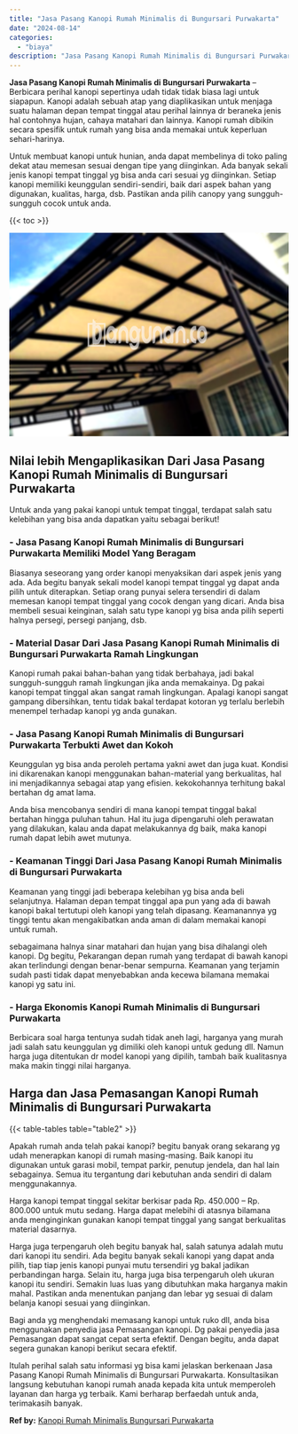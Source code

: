 ```yaml
---
title: "Jasa Pasang Kanopi Rumah Minimalis di Bungursari Purwakarta"
date: "2024-08-14"
categories: 
  - "biaya"
description: "Jasa Pasang Kanopi Rumah Minimalis di Bungursari Purwakarta. Itulah perihal salah satu informasi yg bisa kami jelaskan berkenaan Jasa Pasang Kanopi Rumah Min..."
---
```


**Jasa Pasang Kanopi Rumah Minimalis di Bungursari Purwakarta** – Berbicara perihal kanopi sepertinya udah tidak tidak biasa lagi untuk siapapun. Kanopi adalah sebuah atap yang diaplikasikan untuk menjaga suatu halaman depan tempat tinggal atau perihal lainnya dr beraneka jenis hal contohnya hujan, cahaya matahari dan lainnya. Kanopi rumah dibikin secara spesifik untuk rumah yang bisa anda memakai untuk keperluan sehari-harinya.

Untuk membuat kanopi untuk hunian, anda dapat membelinya di toko paling dekat atau memesan sesuai dengan tipe yang diinginkan. Ada banyak sekali jenis kanopi tempat tinggal yg bisa anda cari sesuai yg diinginkan. Setiap kanopi memiliki keunggulan sendiri-sendiri, baik dari aspek bahan yang digunakan, kualitas, harga, dsb. Pastikan anda pilih canopy yang sungguh-sungguh cocok untuk anda.

{{< toc >}}

![Jasa Pasang Kanopi Rumah Minimalis di Bungursari Purwakarta](/images/harga-kanopi-minimalis-30.png)

## Nilai lebih Mengaplikasikan Dari Jasa Pasang Kanopi Rumah Minimalis di Bungursari Purwakarta

Untuk anda yang pakai kanopi untuk tempat tinggal, terdapat salah satu kelebihan yang bisa anda dapatkan yaitu sebagai berikut!

### \- Jasa Pasang Kanopi Rumah Minimalis di Bungursari Purwakarta Memiliki Model Yang Beragam

Biasanya seseorang yang order kanopi menyaksikan dari aspek jenis yang ada. Ada begitu banyak sekali model kanopi tempat tinggal yg dapat anda pilih untuk diterapkan. Setiap orang punyai selera tersendiri di dalam memesan kanopi tempat tinggal yang cocok dengan yang dicari. Anda bisa membeli sesuai keinginan, salah satu type kanopi yg bisa anda pilih seperti halnya persegi, persegi panjang, dsb.

### \- Material Dasar Dari Jasa Pasang Kanopi Rumah Minimalis di Bungursari Purwakarta Ramah Lingkungan

Kanopi rumah pakai bahan-bahan yang tidak berbahaya, jadi bakal sungguh-sungguh ramah lingkungan jika anda memakainya. Dg pakai kanopi tempat tinggal akan sangat ramah lingkungan. Apalagi kanopi sangat gampang dibersihkan, tentu tidak bakal terdapat kotoran yg terlalu berlebih menempel terhadap kanopi yg anda gunakan.

### \- Jasa Pasang Kanopi Rumah Minimalis di Bungursari Purwakarta Terbukti Awet dan Kokoh

Keunggulan yg bisa anda peroleh pertama yakni awet dan juga kuat. Kondisi ini dikarenakan kanopi menggunakan bahan-material yang berkualitas, hal ini menjadikannya sebagai atap yang efisien. kekokohannya terhitung bakal bertahan dg amat lama.

Anda bisa mencobanya sendiri di mana kanopi tempat tinggal bakal bertahan hingga puluhan tahun. Hal itu juga dipengaruhi oleh perawatan yang dilakukan, kalau anda dapat melakukannya dg baik, maka kanopi rumah dapat lebih awet mutunya.

### \- Keamanan Tinggi Dari Jasa Pasang Kanopi Rumah Minimalis di Bungursari Purwakarta

Keamanan yang tinggi jadi beberapa kelebihan yg bisa anda beli selanjutnya. Halaman depan tempat tinggal apa pun yang ada di bawah kanopi bakal tertutupi oleh kanopi yang telah dipasang. Keamanannya yg tinggi tentu akan mengakibatkan anda aman di dalam memakai kanopi untuk rumah.

sebagaimana halnya sinar matahari dan hujan yang bisa dihalangi oleh kanopi. Dg begitu, Pekarangan depan rumah yang terdapat di bawah kanopi akan terlindungi dengan benar-benar sempurna. Keamanan yang terjamin sudah pasti tidak dapat menyebabkan anda kecewa bilamana memakai kanopi yg satu ini.

### \- Harga Ekonomis Kanopi Rumah Minimalis di Bungursari Purwakarta

Berbicara soal harga tentunya sudah tidak aneh lagi, harganya yang murah jadi salah satu keunggulan yg dimiliki oleh kanopi untuk gedung dll. Namun harga juga ditentukan dr model kanopi yang dipilih, tambah baik kualitasnya maka makin tinggi nilai harganya.

## Harga dan Jasa Pemasangan Kanopi Rumah Minimalis di Bungursari Purwakarta

{{< table-tables table="table2" >}}

Apakah rumah anda telah pakai kanopi? begitu banyak orang sekarang yg udah menerapkan kanopi di rumah masing-masing. Baik kanopi itu digunakan untuk garasi mobil, tempat parkir, penutup jendela, dan hal lain sebagainya. Semua itu tergantung dari kebutuhan anda sendiri di dalam menggunakannya.

Harga kanopi tempat tinggal sekitar berkisar pada Rp. 450.000 – Rp. 800.000 untuk mutu sedang. Harga dapat melebihi di atasnya bilamana anda menginginkan gunakan kanopi tempat tinggal yang sangat berkualitas material dasarnya.

Harga juga terpengaruh oleh begitu banyak hal, salah satunya adalah mutu dari kanopi itu sendiri. Ada begitu banyak sekali kanopi yang dapat anda pilih, tiap tiap jenis kanopi punyai mutu tersendiri yg bakal jadikan perbandingan harga. Selain itu, harga juga bisa terpengaruh oleh ukuran kanopi itu sendiri. Semakin luas luas yang dibutuhkan maka harganya makin mahal. Pastikan anda menentukan panjang dan lebar yg sesuai di dalam belanja kanopi sesuai yang diinginkan.

Bagi anda yg menghendaki memasang kanopi untuk ruko dll, anda bisa menggunakan penyedia jasa Pemasangan kanopi. Dg pakai penyedia jasa Pemasangan dapat sangat cepat serta efektif. Dengan begitu, anda dapat segera gunakan kanopi berikut secara efektif.

Itulah perihal salah satu informasi yg bisa kami jelaskan berkenaan Jasa Pasang Kanopi Rumah Minimalis di Bungursari Purwakarta. Konsultasikan langsung kebutuhan kanopi rumah anada kepada kita untuk memperoleh layanan dan harga yg terbaik. Kami berharap berfaedah untuk anda, terimakasih banyak.

**Ref by:**  [Kanopi Rumah Minimalis Bungursari Purwakarta](https://id.wikipedia.org/wiki/Kanopi)
